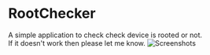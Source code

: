 # RootChecker
A simple application to check check device is rooted or not.  
If it doesn't work then please let me know.
![Screenshots](/posts/path/to/img.jpg "Optional title")

